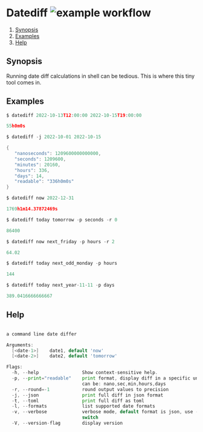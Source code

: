# Datediff ![example workflow](https://github.com/triole/datediff/actions/workflows/build.yaml/badge.svg)

<!--- mdtoc: toc begin -->

1. [Synopsis](#synopsis)
2. [Examples](#examples)
3. [Help](#help)<!--- mdtoc: toc end -->

## Synopsis

Running date diff calculations in shell can be tedious. This is where this tiny tool comes in.

## Examples

```go mdox-exec="sh/dd.sh 2022-10-13T12:00:00 2022-10-15T19:00:00"
$ datediff 2022-10-13T12:00:00 2022-10-15T19:00:00

55h0m0s
```

```go mdox-exec="sh/dd.sh -j 2022-10-01 2022-10-15"
$ datediff -j 2022-10-01 2022-10-15

{
   "nanoseconds": 1209600000000000,
   "seconds": 1209600,
   "minutes": 20160,
   "hours": 336,
   "days": 14,
   "readable": "336h0m0s"
}
```

```go mdox-exec="sh/dd.sh now 2022-12-31"
$ datediff now 2022-12-31

1769h1m14.37872469s
```

```go mdox-exec="sh/dd.sh today tomorrow -p seconds -r 0"
$ datediff today tomorrow -p seconds -r 0

86400
```

```go mdox-exec="sh/dd.sh now next_friday -p hours -r 2"
$ datediff now next_friday -p hours -r 2

64.02
```

```go mdox-exec="sh/dd.sh today next_odd_monday -p hours"
$ datediff today next_odd_monday -p hours

144
```

```go mdox-exec="sh/dd.sh today next_year-11-11 -p days"
$ datediff today next_year-11-11 -p days

389.0416666666667
```

## Help

```go mdox-exec="r -h"

a command line date differ

Arguments:
  [<date-1>]    date1, default 'now'
  [<date-2>]    date2, default 'tomorrow'

Flags:
  -h, --help                Show context-sensitive help.
  -p, --print="readable"    print format, display diff in a specific unit,
                            can be: nano,sec,min,hours,days
  -r, --round=-1            round output values to precision
  -j, --json                print full diff in json format
  -t, --toml                print full diff as toml
  -l, --formats             list supported date formats
  -v, --verbose             verbose mode, default format is json, use -t to
                            switch
  -V, --version-flag        display version
```
